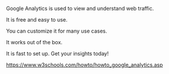 Google Analytics is used to view and understand web traffic.

It is free and easy to use.

You can customize it for many use cases.

It works out of the box.

It is fast to set up. Get your insights today!

https://www.w3schools.com/howto/howto_google_analytics.asp
